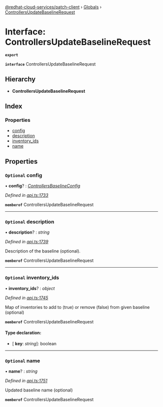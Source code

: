 [@redhat-cloud-services/patch-client](../README.md) › [Globals](../globals.md) › [ControllersUpdateBaselineRequest](controllersupdatebaselinerequest.md)

# Interface: ControllersUpdateBaselineRequest

**`export`** 

**`interface`** ControllersUpdateBaselineRequest

## Hierarchy

* **ControllersUpdateBaselineRequest**

## Index

### Properties

* [config](controllersupdatebaselinerequest.md#optional-config)
* [description](controllersupdatebaselinerequest.md#optional-description)
* [inventory_ids](controllersupdatebaselinerequest.md#optional-inventory_ids)
* [name](controllersupdatebaselinerequest.md#optional-name)

## Properties

### `Optional` config

• **config**? : *[ControllersBaselineConfig](controllersbaselineconfig.md)*

*Defined in [api.ts:1733](https://github.com/RedHatInsights/javascript-clients/blob/77019e3d/packages/patch/api.ts#L1733)*

**`memberof`** ControllersUpdateBaselineRequest

___

### `Optional` description

• **description**? : *string*

*Defined in [api.ts:1739](https://github.com/RedHatInsights/javascript-clients/blob/77019e3d/packages/patch/api.ts#L1739)*

Description of the baseline (optional).

**`memberof`** ControllersUpdateBaselineRequest

___

### `Optional` inventory_ids

• **inventory_ids**? : *object*

*Defined in [api.ts:1745](https://github.com/RedHatInsights/javascript-clients/blob/77019e3d/packages/patch/api.ts#L1745)*

Map of inventories to add to (true) or remove (false) from given baseline (optional)

**`memberof`** ControllersUpdateBaselineRequest

#### Type declaration:

* \[ **key**: *string*\]: boolean

___

### `Optional` name

• **name**? : *string*

*Defined in [api.ts:1751](https://github.com/RedHatInsights/javascript-clients/blob/77019e3d/packages/patch/api.ts#L1751)*

Updated baseline name (optional)

**`memberof`** ControllersUpdateBaselineRequest
